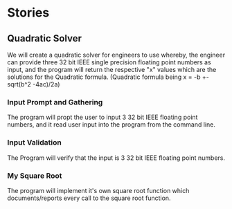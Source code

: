 # Stories

## Quadratic Solver
We will create a quadratic solver for engineers to use whereby, the engineer can provide three 32 bit IEEE single precision floating point numbers as input, and the program will return the respective "x" values which are the solutions for the Quadratic formula. (Quadratic formula being x = -b +- sqrt(b^2 -4ac)/2a)

### Input Prompt and Gathering
The program will propt the user to input 3 32 bit IEEE floating point numbers, and it read user input into the program from the command line. 

### Input Validation
The Program will verify that the input is 3 32 bit IEEE floating point numbers.

### My Square Root
The program will implement it's own square root function which documents/reports every call to the square root function.

